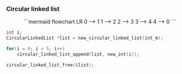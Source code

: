### Circular linked list

<div style="text-align: center;">
```mermaid  
flowchart  LR  
 0 --> 1
 1 --> 2
 2 --> 3
 3 --> 4
 4 --> 0
```
</div>

```c
int i;
CircularLinkedList *list = new_circular_linked_list(int_m);

for(i = 0; i < 5; i++)
    circular_linked_list_append(list, new_int(i)); 

circular_linked_list_free(&list);    
``` 

